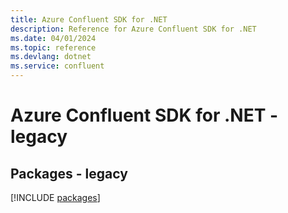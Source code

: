 ```yaml
---
title: Azure Confluent SDK for .NET
description: Reference for Azure Confluent SDK for .NET
ms.date: 04/01/2024
ms.topic: reference
ms.devlang: dotnet
ms.service: confluent
---
```

# Azure Confluent SDK for .NET - legacy
## Packages - legacy
[!INCLUDE [packages](confluent-index.md)]